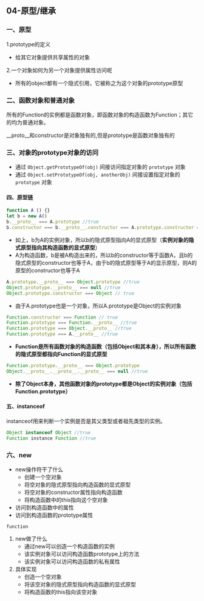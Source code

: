 ## 04-原型/继承	

### 一、原型

1.prototype的定义

- 给其它对象提供共享属性的对象

2.一个对象如何为另一个对象提供属性访问呢

- 所有的object都有一个隐式引用，它被称之为这个对象的prototype原型

### 二、函数对象和普通对象

所有的Function的实例都是函数对象，即函数对象的构造函数为Function；其它的均为普通对象。

_\_proto\_\_和constructor是对象独有的,但是prototype是函数对象独有的

### 三、对象的prototype对象的访问

- 通过 `Object.getPrototypeOf(obj)` 间接访问指定对象的 `prototype` 对象
- 通过 `Object.setPrototypeOf(obj, anotherObj)` 间接设置指定对象的 `prototype` 对象

#### 四、原型链

```javascript
function A () {}
let b = new A()
b.__proto__ === A.prototype //true
b.constructor === b.__proto__.constructor === A.prototype.constructor === A //true
```

- 如上，b为A的实例对象，所以b的隐式原型指向A的显式原型（**实例对象的隐式原型指向其构造函数的显式原型**）
- A为构造函数，b是被A构造出来的，所以b的constructor等于函数A，且b的隐式原型的constructor也等于A，由于b的隐式原型等于A的显示原型，则A的原型的constructor也等于A

```javascript
A.prototype.__proto__ === Object.prototype //true
Object.prototype.__proto__ === null //true
Object.prototype.constructor === Object // true
```

- 由于A.prototype也是一个对象，所以A.prototype是Object的实例对象

```javascript
Function.constructor === Function // true
Function.prototype === Function.__proto__ //true
Function.prototype === Object.__proto__ //true
Function.prototype === A.__proto__ //true
```

- **Function是所有函数对象的构造函数（包括Object和其本身），所以所有函数的隐式原型都指向Function的显式原型**

```javascript
Function.prototype.__proto__ === Object.prototype
Object.__proto__.__proto__.__proto__ === null //true
```

- **除了Object本身，其他函数对象的prototype都是Object的实例对象（包括Function.prototype）** 

#### 五、instanceof

instanceof用来判断一个实例是否是其父类型或者祖先类型的实例。

```javascript
Object instanceof Object //true
Function instance Function //true
```

### 六、new

- new操作符干了什么
  - 创建一个空对象
  - 将空对象的隐式原型指向构造函数的显式原型
  - 将空对象的constructor属性指向构造函数
  - 将构造函数中的this指向这个空对象
- 访问到构造函数中的属性
- 访问到构造函数的prototype属性

```
function 
```

1. new做了什么
   - 通过new可以创造一个构造函数的实例
   - 该实例对象可以访问构造函数prototype上的方法
   - 该实例对象可以访问构造函数的私有属性
2. 具体实现
   - 创造一个空对象
   - 将该空对象的隐式原型指向构造函数的显式原型
   - 将构造函数的this指向该空对象